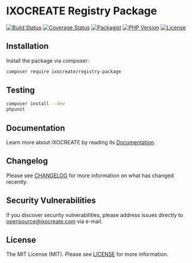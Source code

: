 # IXOCREATE Registry Package

[![Build Status](https://travis-ci.com/ixocreate/registry-package.svg?branch=master)](https://travis-ci.com/ixocreate/registry-package)
[![Coverage Status](https://coveralls.io/repos/github/ixocreate/registry-package/badge.svg?branch=develop)](https://coveralls.io/github/ixocreate/registry-package?branch=develop)
[![Packagist](https://img.shields.io/packagist/v/ixocreate/registry-package.svg)](https://packagist.org/packages/ixocreate/registry-package)
[![PHP Version](https://img.shields.io/packagist/php-v/ixocreate/registry-package.svg)](https://packagist.org/packages/ixocreate/registry-package)
[![License](https://img.shields.io/github/license/ixocreate/registry-package.svg)](LICENSE)

## Installation

Install the package via composer:

```sh
composer require ixocreate/registry-package
```

## Testing

```sh
composer install --dev
phpunit
```

## Documentation

Learn more about IXOCREATE by reading its [Documentation](https://ixocreate.github.io/).

## Changelog

Please see [CHANGELOG](CHANGELOG.md) for more information on what has changed recently.

## Security Vulnerabilities

If you discover security vulnerabilities, please address issues directly to opensource@ixocreate.com via e-mail.

## License

The MIT License (MIT). Please see [LICENSE](LICENSE) for more information.
